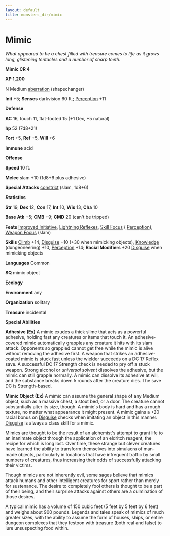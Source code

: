 ```yaml
---
layout: default
title: monsters_dir/mimic
---
```

# Mimic

_What appeared to be a chest filled with treasure comes to life as it grows long, glistening tentacles and a number of sharp teeth._

**Mimic CR 4**

**XP 1,200**

N Medium [aberration](../creatureTypes#_aberration) (shapechanger)

**Init** +5; **Senses** darkvision 60 ft.; [Perception](../../skills_dir/perception#_perception) +11

**Defense**

**AC** 16, touch 11, flat-footed 15 (+1 Dex, +5 natural)

**hp** 52 (7d8+21)

**Fort** +5, **Ref** +5, **Will** +6

**Immune** acid

**Offense**

**Speed** 10 ft.

**Melee** slam +10 (1d8+6 plus adhesive)

**Special Attacks** [constrict](../universalMonsterRules#_constrict) (slam, 1d8+6)

**Statistics**

**Str** 19, **Dex** 12, **Con** 17, **Int** 10, **Wis** 13, **Cha** 10

**Base Atk** +5; **CMB** +9; **CMD** 20 (can't be tripped)

**Feats** [Improved Initiative](../../feats#_improved-initiative), [Lightning Reflexes](../../feats#_lightning-reflexes), [Skill Focus](../../feats#_skill-focus) ( [Perception](../../skills_dir/perception#_perception)), [Weapon Focus](../../feats#_weapon-focus) (slam)

**Skills** [Climb](../../skills_dir/climb#_climb) +14, [Disguise](../../skills_dir/disguise#_disguise) +10 (+30 when mimicking objects), [Knowledge](../../skills_dir/knowledge#_knowledge) (dungeoneering) +10, [Perception](../../skills_dir/perception#_perception) +14; **Racial Modifiers** +20 [Disguise](../../skills_dir/disguise#_disguise) when mimicking objects

**Languages** Common

**SQ** mimic object

**Ecology**

**Environment** any

**Organization** solitary

**Treasure** incidental

**Special Abilities**

**Adhesive (Ex)** A mimic exudes a thick slime that acts as a powerful adhesive, holding fast any creatures or items that touch it. An adhesive-covered mimic automatically grapples any creature it hits with its slam attack. Opponents so grappled cannot get free while the mimic is alive without removing the adhesive first. A weapon that strikes an adhesive-coated mimic is stuck fast unless the wielder succeeds on a DC 17 Reflex save. A successful DC 17 Strength check is needed to pry off a stuck weapon. Strong alcohol or _universal solvent_ dissolves the adhesive, but the mimic can still grapple normally. A mimic can dissolve its adhesive at will, and the substance breaks down 5 rounds after the creature dies. The save DC is Strength-based.

**Mimic Object (Ex)** A mimic can assume the general shape of any Medium object, such as a massive chest, a stout bed, or a door. The creature cannot substantially alter its size, though. A mimic's body is hard and has a rough texture, no matter what appearance it might present. A mimic gains a +20 racial bonus on [Disguise](../../skills_dir/disguise#_disguise) checks when imitating an object in this manner. [Disguise](../../skills_dir/disguise#_disguise) is always a class skill for a mimic.

Mimics are thought to be the result of an alchemist's attempt to grant life to an inanimate object through the application of an eldritch reagent, the recipe for which is long lost. Over time, these strange but clever creatures have learned the ability to transform themselves into simulacra of man-made objects, particularly in locations that have infrequent traffic by small numbers of creatures, thus increasing their odds of successfully attacking their victims.

Though mimics are not inherently evil, some sages believe that mimics attack humans and other intelligent creatures for sport rather than merely for sustenance. The desire to completely fool others is thought to be a part of their being, and their surprise attacks against others are a culmination of those desires.

A typical mimic has a volume of 150 cubic feet (5 feet by 5 feet by 6 feet) and weighs about 900 pounds. Legends and tales speak of mimics of much greater sizes, with the ability to assume the form of houses, ships, or entire dungeon complexes that they festoon with treasure (both real and false) to lure unsuspecting food within.

